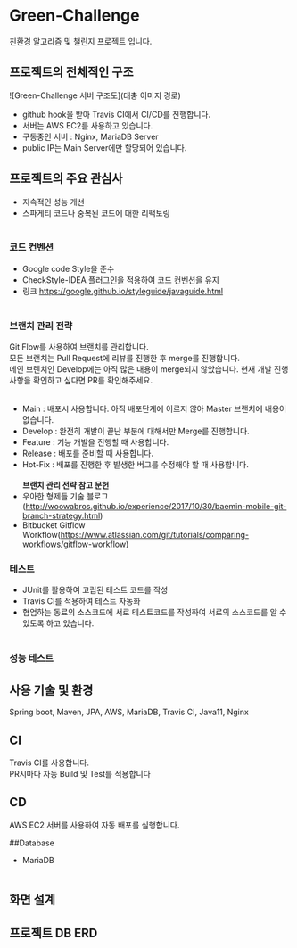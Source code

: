 Green-Challenge
=============
친환경 알고리즘 및 챌린지 프로젝트 입니다.<br>

## 프로젝트의 전체적인 구조
![Green-Challenge 서버 구조도](대충 이미지 경로)
- github hook을 받아 Travis CI에서 CI/CD를 진행합니다.
- 서버는 AWS EC2를 사용하고 있습니다.<br>
- 구동중인 서버 : Nginx, MariaDB Server
- public IP는 Main Server에만 할당되어 있습니다.


## 프로젝트의 주요 관심사
- 지속적인 성능 개선
- 스파게티 코드나 중복된 코드에 대한 리팩토링
  <br><br>
### 코드 컨벤션
- Google code Style을 준수 
- CheckStyle-IDEA 플러그인을 적용하여 코드 컨벤션을 유지
- 링크 https://google.github.io/styleguide/javaguide.html
  <br><br>

### 브랜치 관리 전략
Git Flow를 사용하여 브랜치를 관리합니다.<br>
모든 브랜치는 Pull Request에 리뷰를 진행한 후 merge를 진행합니다.<br>
메인 브렌치인 Develop에는 아직 많은 내용이 merge되지 않았습니다. 현재 개발 진행사항을 확인하고 싶다면 PR를 확인해주세요.<br><br>
- Main : 배포시 사용합니다. 아직 배포단계에 이르지 않아 Master 브랜치에 내용이 없습니다.
- Develop : 완전히 개발이 끝난 부분에 대해서만 Merge를 진행합니다.
- Feature : 기능 개발을 진행할 때 사용합니다.
- Release : 배포를 준비할 때 사용합니다.
- Hot-Fix : 배포를 진행한 후 발생한 버그를 수정해야 할 때 사용합니다.
  <br><br>
  <b>브랜치 관리 전략 참고 문헌</b><br>
- 우아한 형제들 기술 블로그(http://woowabros.github.io/experience/2017/10/30/baemin-mobile-git-branch-strategy.html)
- Bitbucket Gitflow Workflow(https://www.atlassian.com/git/tutorials/comparing-workflows/gitflow-workflow)

### 테스트
- JUnit를 활용하여 고립된 테스트 코드를 작성
- Travis CI를 적용하여 테스트 자동화
- 협업하는 동료의 소스코드에 서로 테스트코드를 작성하여 서로의 소스코드를 알 수 있도록 하고 있습니다.
  <br><br>

### 성능 테스트

## 사용 기술 및 환경
Spring boot, Maven, JPA, AWS, MariaDB, Travis CI, Java11, Nginx
<br>

## CI
Travis CI를 사용합니다.<br>
PR시마다 자동 Build 및 Test를 적용합니다<br>

## CD
AWS EC2 서버를 사용하여 자동 배포를 실행합니다.<br>

##Database
- MariaDB<br><br>

## 화면 설계


## 프로젝트 DB ERD
